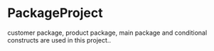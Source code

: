 # PackageProject
customer package, product package, main package and conditional constructs are used in this project..
